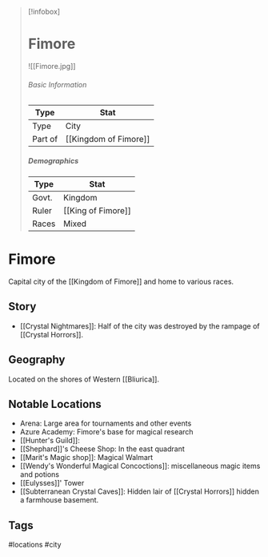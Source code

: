 > [!infobox]
> # Fimore
> ![[Fimore.jpg]]
> ###### Basic Information
> | Type | Stat |
> | ---- | ---- |
> | Type| City |
> | Part of | [[Kingdom of Fimore]] |
> ##### Demographics
> | Type | Stat |
> | ---- | ---- |
> | Govt. | Kingdom |
> | Ruler | [[King of Fimore]] |
> |Races|Mixed|

# Fimore
Capital city of the [[Kingdom of Fimore]] and home to various races.

## Story
- [[Crystal Nightmares]]: Half of the city was destroyed by the rampage of [[Crystal Horrors]].

## Geography
Located on the shores of Western [[Bliurica]].
##  Notable Locations
- Arena: Large area for tournaments and other events
- Azure Academy: Fimore's base for magical research
- [[Hunter's Guild]]: 
- [[Shephard]]'s Cheese Shop: In the east quadrant
- [[Marit's Magic shop]]: Magical Walmart
- [[Wendy's Wonderful Magical Concoctions]]: miscellaneous magic items and potions
- [[Eulysses]]' Tower
- [[Subterranean Crystal Caves]]: Hidden lair of [[Crystal Horrors]] hidden a farmhouse basement.

## Tags
#locations #city 